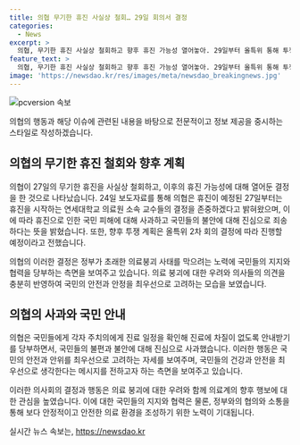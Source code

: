 ```yaml
---
title: 의협 무기한 휴진 사실상 철회… 29일 회의서 결정
categories:
  - News
excerpt: >
  의협, 무기한 휴진 사실상 철회하고 향후 휴진 가능성 열어놓아. 29일부터 올특위 통해 투쟁 계획 진행. 국민에게 진료 차질 없도록 안내하며 불편과 불안에 진심으로 사과하고 정부의 의료붕괴 대책에 대한 대책 청취 요청.
feature_text: >
  의협, 무기한 휴진 사실상 철회하고 향후 휴진 가능성 열어놓아. 29일부터 올특위 통해 투쟁 계획 진행. 국민에게 진료 차질 없도록 안내하며 불편과 불안에 진심으로 사과하고 정부의 의료붕괴 대책에 대한 대책 청취 요청.
image: 'https://newsdao.kr/res/images/meta/newsdao_breakingnews.jpg'
---
```


<p><img src="https://newsdao.kr/res/images/meta/newsdao_breakingnews.jpg" alt="pcversion 속보" /></p>

<p>의협의 행동과 해당 이슈에 관련된 내용을 바탕으로 전문적이고 정보 제공을 중시하는 스타일로 작성하겠습니다.</p>

<h2 data-ke-size="size26">의협의 무기한 휴진 철회와 향후 계획</h2>

<p>의협이 27일의 무기한 휴진을 사실상 철회하고, 이후의 휴진 가능성에 대해 열어둔 결정을 한 것으로 나타났습니다. 24일 보도자료를 통해 의협은 휴진이 예정된 27일부터는 휴진을 시작하는 연세대학교 의료원 소속 교수들의 결정을 존중하겠다고 밝혀왔으며, 이에 따라 휴진으로 인한 국민 피해에 대해 사과하고 국민들의 불안에 대해 진심으로 죄송하다는 뜻을 밝혔습니다. 또한, 향후 투쟁 계획은 올특위 2차 회의 결정에 따라 진행할 예정이라고 전했습니다.</p>

<p>의협의 이러한 결정은 정부가 초래한 의료붕괴 사태를 막으려는 노력에 국민들의 지지와 협력을 당부하는 측면을 보여주고 있습니다. 의료 붕괴에 대한 우려와 의사들의 의견을 충분히 반영하여 국민의 안전과 안정을 최우선으로 고려하는 모습을 보였습니다.</p>

<h2 data-ke-size="size26">의협의 사과와 국민 안내</h2>

<p>의협은 국민들에게 각자 주치의에게 진료 일정을 확인해 진료에 차질이 없도록 안내받기를 당부하면서, 국민들의 불편과 불안에 대해 진심으로 사과했습니다. 이러한 행동은 국민의 안전과 안위를 최우선으로 고려하는 자세를 보여주며, 국민들의 건강과 안전을 최우선으로 생각한다는 메시지를 전하고자 하는 측면을 보여주고 있습니다.</p>

<p>이러한 의사회의 결정과 행동은 의료 붕괴에 대한 우려와 함께 의료계의 향후 행보에 대한 관심을 높였습니다. 이에 대한 국민들의 지지와 협력은 물론, 정부와의 협의와 소통을 통해 보다 안정적이고 안전한 의료 환경을 조성하기 위한 노력이 기대됩니다.</p>
실시간 뉴스 속보는, <a href="https://newsdao.kr" rel="dofollow">https://newsdao.kr</a>


